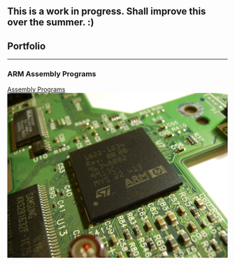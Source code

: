 ## This is a work in progress. Shall improve this over the summer. :)
## Portfolio

---

### ARM Assembly Programs

[Assembly Programs](https://github.com/hadefuwa/ARM-Assembly)
<img src="images/ARM.jpeg?raw=true"/>
